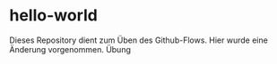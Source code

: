 # hello-world
Dieses Repository dient zum Üben des Github-Flows.
Hier wurde eine Änderung vorgenommen. Übung

